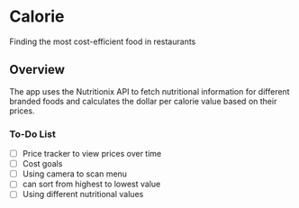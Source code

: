 # Calorie

Finding the most cost-efficient food in restaurants

## Overview

The app uses the Nutritionix API to fetch nutritional information for different branded foods and calculates the dollar per calorie value based on their prices.

### To-Do List

- [ ] Price tracker to view prices over time
- [ ] Cost goals
- [ ] Using camera to scan menu
- [ ] can sort from highest to lowest value
- [ ] Using different nutritional values
